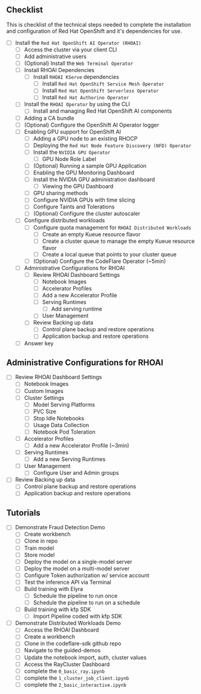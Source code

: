 ## Checklist

This is checklist of the technical steps needed to complete the installation and configuration of Red Hat OpenShift and it's dependencies for use.

- [ ] Install the `Red Hat OpenShift AI Operator (RHOAI)`
  - [ ] Access the cluster via your client CLI
  - [ ] Add administrative users
  - [ ] (Optional) Install the `Web Terminal Operator`
  - [ ] Install RHOAI Dependencies
    - [ ] Install `RHOAI KServe` dependencies
      - [ ] Install `Red Hat OpenShift Service Mesh Operator`
      - [ ] Install `Red Hat OpenShift Serverless Operator`
      - [ ] Install `Red Hat Authorino Operator`
  - [ ] Install the `RHOAI Operator` by using the CLI
    - [ ] Install and managing Red Hat OpenShift AI components
  - [ ] Adding a CA bundle
  - [ ] (Optional) Configure the OpenShift AI Operator logger
  - [ ] Enabling GPU support for OpenShift AI
    - [ ] Adding a GPU node to an existing RHOCP
    - [ ] Deploying the `Red Hat Node Feature Discovery (NFD) Operator`
    - [ ] Install the `NVIDIA GPU Operator`
      - [ ] GPU Node Role Label
    - [ ] (Optional) Running a sample GPU Application
    - [ ] Enabling the GPU Monitoring Dashboard
    - [ ] Install the NVIDIA GPU administration dashboard
      - [ ] Viewing the GPU Dashboard
    - [ ] GPU sharing methods
    - [ ] Configure NVIDIA GPUs with time slicing
    - [ ] Configure Taints and Tolerations
    - [ ] (Optional) Configure the cluster autoscaler
  - [ ] Configure distributed workloads
    - [ ] Configure quota management for `RHOAI Distributed Workloads`
      - [ ] Create an empty Kueue resource flavor
      - [ ] Create a cluster queue to manage the empty Kueue resource flavor
      - [ ] Create a local queue that points to your cluster queue
    - [ ] (Optional) Configure the CodeFlare Operator (~5min)
  - [ ] Administrative Configurations for RHOAI
    - [ ] Review RHOAI Dashboard Settings
      - [ ] Notebook Images
      - [ ] Accelerator Profiles
      - [ ] Add a new Accelerator Profile
      - [ ] Serving Runtimes
        - [ ] Add serving runtime
      - [ ] User Management
    - [ ] Review Backing up data
      - [ ] Control plane backup and restore operations
      - [ ] Application backup and restore operations
  - [ ] Answer key

## Administrative Configurations for RHOAI

- [ ] Review RHOAI Dashboard Settings
  - [ ] Notebook Images
  - [ ] Custom Images
  - [ ] Cluster Settings
    - [ ] Model Serving Platforms
    - [ ] PVC Size
    - [ ] Stop Idle Notebooks
    - [ ] Usage Data Collection
    - [ ] Notebook Pod Toleration
  - [ ] Accelerator Profiles
    - [ ] Add a new Accelerator Profile (~3min)
  - [ ] Serving Runtimes
    - [ ] Add a new Serving Runtimes
  - [ ] User Management
    - [ ] Configure User and Admin groups
- [ ] Review Backing up data
  - [ ] Control plane backup and restore operations
  - [ ] Application backup and restore operations

## Tutorials

- [ ] Demonstrate Fraud Detection Demo
  - [ ] Create workbench
  - [ ] Clone in repo
  - [ ] Train model
  - [ ] Store model
  - [ ] Deploy the model on a single-model server
  - [ ] Deploy the model on a multi-model server
  - [ ] Configure Token authorization w/ service account
  - [ ] Test the inference API via Terminal
  - [ ] Build training with Elyra
    - [ ] Schedule the pipeline to run once
    - [ ] Schedule the pipeline to run on a schedule
  - [ ] Build training with kfp SDK
    - [ ] Import Pipeline coded with kfp SDK
- [ ] Demonstrate Distributed Workloads Demo
  - [ ] Access the RHOAI Dashboard
  - [ ] Create a workbench
  - [ ] Clone in the codeflare-sdk github repo
  - [ ] Navigate to the guided-demos
  - [ ] Update the notebook import, auth, cluster values
  - [ ] Access the RayCluster Dashboard
  - [ ] complete the `0_basic_ray.ipynb`
  - [ ] complete the `1_cluster_job_client.ipynb`
  - [ ] complete the `2_basic_interactive.ipynb`

